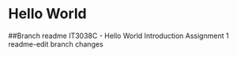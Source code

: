 # Hello World
##Branch readme
IT3038C - Hello World Introduction Assignment 1
readme-edit branch changes